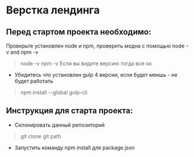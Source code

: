 # Верстка лендинга

## Перед стартом проекта необходимо:

Проверьте установлен node и npm, проверить модна с помощью node -v and npm -v

> node -v
> npm -v
Если вы видите версию тогда все ок


* Убедитесь что установлен gulp 4 версии, если будет меншь - не будет работать 

> npm install --global gulp-cli

## Инструкция для старта проекта: 

* Склонировать данный репозиторий
> git clone git path
* Запустить команду npm install для package.json